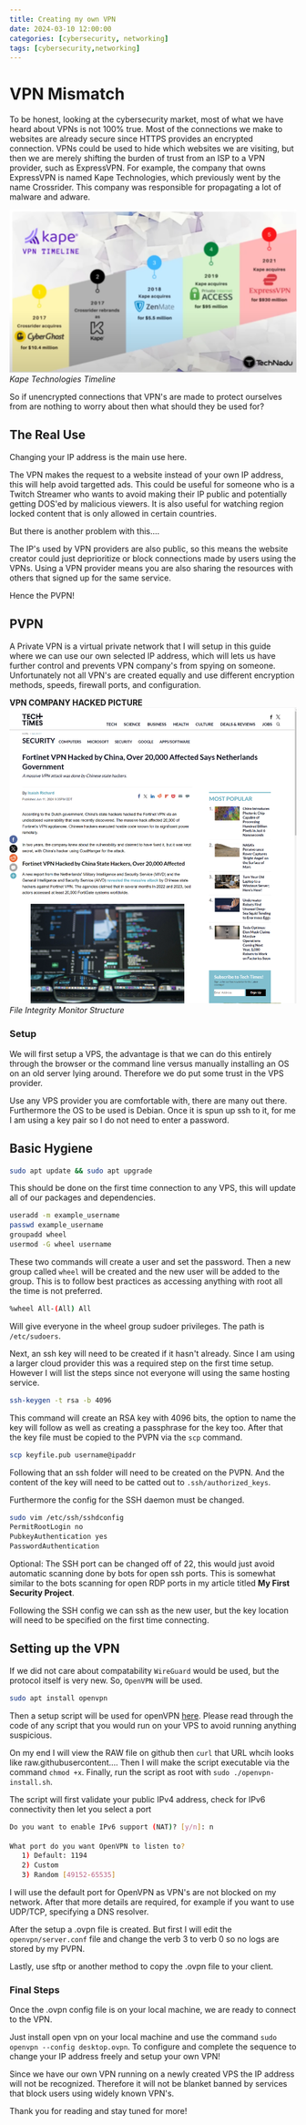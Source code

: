```yaml
---
title: Creating my own VPN
date: 2024-03-10 12:00:00 
categories: [cybersecurity, networking]
tags: [cybersecurity,networking]
---  
```


# VPN Mismatch
To be honest, looking at the cybersecurity market, most of what we have heard about VPNs is not 100% true. Most of the connections we make to websites are already secure since HTTPS provides an encrypted connection. VPNs could be used to hide which websites we are visiting, but then we are merely shifting the burden of trust from an ISP to a VPN provider, such as ExpressVPN. For example, the company that owns ExpressVPN is named Kape Technologies, which previously went by the name Crossrider. This company was responsible for propagating a lot of malware and adware.

![VPN](kape_vpn.png)
_Kape Technologies Timeline_

So if unencrypted connections that VPN's are made to protect ourselves from are nothing to worry about then what should they be used for?

## The Real Use
Changing your IP address is the main use here.

The VPN makes the request to a website instead of your own IP address, this will help avoid targetted ads. This could be useful for someone who is a Twitch Streamer who wants to avoid making their IP public and potentially getting DOS'ed by malicious viewers. It is also useful for watching region locked content that is only allowed in certain countries.

But there is another problem with this....

The IP's used by VPN providers are also public, so this means the website creator could just deprioritize or block connections made by users using the VPNs. Using a VPN provider means you are also sharing the resources with others that signed up for the same service.  

Hence the PVPN! 

## PVPN
A Private VPN is a virtual private network that I will setup in this guide where we can use our own selected IP address, which will lets us have further control and prevents VPN company's from spying on someone. Unfortunately not all VPN's are created equally and use different encryption methods, speeds, firewall ports, and configuration. 

**VPN COMPANY HACKED PICTURE**
![Hacked VPN](VPN_hacked.png)
_File Integrity Monitor Structure_

### Setup 
We will first setup a VPS, the advantage is that we can do this entirely through the browser or the command line versus manually installing an OS on an old server lying around. Therefore we do put some trust in the VPS provider.

Use any VPS provider you are comfortable with, there are many out there. Furthermore the OS to be used is Debian. Once it is spun up ssh to it, for me I am using a key pair so I do not need to enter a password.



## Basic Hygiene
```bash
sudo apt update && sudo apt upgrade
```
This should be done on the first time connection to any VPS, this will update all of our packages and dependencies.

```bash
useradd -m example_username
passwd example_username
groupadd wheel
usermod -G wheel username
```
These two commands will create a user and set the password. Then a new group called `wheel` will be created and the new user will be added to the group. This is to follow best practices as accessing anything with root all the time is not preferred.

```bash
%wheel All-(All) All
```
Will give everyone in the wheel group sudoer privileges. The path is `/etc/sudoers`. 

Next, an ssh key will need to be created if it hasn't already. Since I am using a larger cloud provider this was a required step on the first time setup. However I will list the steps since not everyone will using the same hosting service.

```bash
ssh-keygen -t rsa -b 4096
```

This command will create an RSA key with 4096 bits, the option to name the key will follow as well as creating a passphrase for the key too. After that the key file must be copied to the PVPN via the `scp` command.

```bash
scp keyfile.pub username@ipaddr
```

Following that an ssh folder will need to be created on the PVPN. And the content of the key will need to be catted out to `.ssh/authorized_keys`.

Furthermore the config for the SSH daemon must be changed.

```bash
sudo vim /etc/ssh/sshdconfig
PermitRootLogin no
PubkeyAuthentication yes
PasswordAuthentication
```

Optional: The SSH port can be changed off of 22, this would just avoid automatic scanning done by bots for open ssh ports. This is somewhat similar to the bots scanning for open RDP ports in my article titled **My First Security Project**. 

Following the SSH config we can ssh as the new user, but the key location will need to be specified on the first time connecting.

## Setting up the VPN
If we did not care about compatability `WireGuard` would be used, but the protocol itself is very new. So, `OpenVPN` will be used.

```bash
sudo apt install openvpn
```

Then a setup script will be used for openVPN [here](https://github.com/angristan/openvpn-install). Please read through the code of any script that you would run on your VPS to avoid running anything suspicious. 

On my end I will view the RAW file on github then `curl` that URL whcih looks like raw.githubusercontent.... Then I will make the script executable via the command `chmod +x`. Finally, run the script as root with `sudo ./openvpn-install.sh`.

The script will first validate your public IPv4 address, check for IPv6 connectivity then let you select a port 

```bash
Do you want to enable IPv6 support (NAT)? [y/n]: n

What port do you want OpenVPN to listen to?
   1) Default: 1194
   2) Custom
   3) Random [49152-65535]
```

I will use the default port for OpenVPN as VPN's are not blocked on my network. After that more details are required, for example if you want to use UDP/TCP, specifying a DNS resolver. 

After the setup a .ovpn file is created. But first I will edit the `openvpn/server.conf` file and change the verb 3 to verb 0 so no logs are stored by my PVPN.

Lastly, use sftp or another method to copy the .ovpn file to your client.

### Final Steps
Once the .ovpn config file is on your local machine, we are ready to connect to the VPN.

Just install open vpn on your local machine and use the command `sudo openvpn --config desktop.ovpn`. To configure and complete the sequence to change your IP address freely and setup your own VPN!

Since we have our own VPN running on a newly created VPS the IP address will not be recognized. Therefore it will not be blanket banned by services that block users using widely known VPN's.

Thank you for reading and stay tuned for more!
